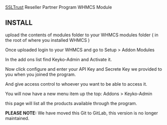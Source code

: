 [SSLTrust](https://www.ssltrust.com.au) Reseller Partner Program WHMCS Module

INSTALL
------

upload the contents of modules folder to your WHMCS modules folder ( in the root of where you installed WHMCS )


Once uploaded login to your WHMCS and go to Setup > Addon Modules

In the add ons list find Keyko-Admin and Activate it.

Now click configure and enter your API Key and Secrete Key we provided to you when you joined the program.


And give access control to whoever you want to be able to access it.


You will now have a new menu item up the top: Addons > Keyko-Admin

this page will list all the products available through the program.




**PLEASE NOTE:** We have moved this Git to GitLab, this version is no longer maintained.
